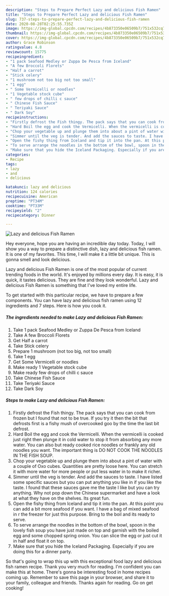 ```yaml
---
description: "Steps to Prepare Perfect Lazy and delicious Fish Ramen"
title: "Steps to Prepare Perfect Lazy and delicious Fish Ramen"
slug: 737-steps-to-prepare-perfect-lazy-and-delicious-fish-ramen
date: 2020-08-28T02:25:55.735Z
image: https://img-global.cpcdn.com/recipes/4b873350e06509b7/751x532cq70/lazy-and-delicious-fish-ramen-recipe-main-photo.jpg
thumbnail: https://img-global.cpcdn.com/recipes/4b873350e06509b7/751x532cq70/lazy-and-delicious-fish-ramen-recipe-main-photo.jpg
cover: https://img-global.cpcdn.com/recipes/4b873350e06509b7/751x532cq70/lazy-and-delicious-fish-ramen-recipe-main-photo.jpg
author: Grace Robinson
ratingvalue: 4.8
reviewcount: 15775
recipeingredient:
- "1 pack Seafood Medley or Zuppa De Pesca from Iceland"
- "A few Broccoli Florets"
- "Half a carrot"
- "Stick celery"
- "1 mushroom not too big not too small"
- "1 egg"
- " Some Vermicelli or noodles"
- "1 Vegetable stock cube"
- " few drops of chilli c sauce"
- " Chinese Fish Sauce"
- " Teriyaki Sauce"
- " Dark Soy"
recipeinstructions:
- "Firstly defrost the Fish thingy. The pack says that you can cook from frozen but I found that not to be true. If you try it then the bit that defrosts first is a fishy mush of overcooked goo by the time the last bit defrost."
- "Hard Boil the egg and cook the Vermicelli. When the vermicelli is cooked just right then plunge it in cold water to stop it from absorbing any more water. You can also but ready cooked rice noodles or frankly any old noodles you want. The important thing is DO NOT COOK THE NOODLES IN THE FISH SOUP."
- "Chop your vegetable up and plunge them into about a pint of water with a couple of Oxo cubes. Quantities are pretty loose here. You can stretch it with more water for more people or put less water in to make it richer."
- "Simmer until the veg is tender. And add the sauces to taste. I have listed some specific sauces but you can put anything you like in if you like the taste. I found that these sauces gave me the taste I like but you can try anything. Why not pop down the Chinese supermarket and have a look at what they have on the shelves. Its great fun."
- "Open the fishy thing from Iceland and tip it into the pan. At this point you can add a bit more seafood if you want. I have a bag of mixed seafood in r the freezer for just this purpose. Bring to the boil and its ready to serve."
- "To serve arrange the noodles in the bottom of the bowl, spoon in the lovely fish soup you have just made on top and garnish with the boiled egg and some chopped spring onion. You can slice the egg or just cut it in half and float it on top."
- "Make sure that you hide the Iceland Packaging. Especially if you are doing this for a dinner party."
categories:
- Recipe
tags:
- lazy
- and
- delicious

katakunci: lazy and delicious 
nutrition: 124 calories
recipecuisine: American
preptime: "PT34M"
cooktime: "PT33M"
recipeyield: "2"
recipecategory: Dinner

---
```



![Lazy and delicious Fish Ramen](https://img-global.cpcdn.com/recipes/4b873350e06509b7/751x532cq70/lazy-and-delicious-fish-ramen-recipe-main-photo.jpg)

Hey everyone, hope you are having an incredible day today. Today, I will show you a way to prepare a distinctive dish, lazy and delicious fish ramen. It is one of my favorites. This time, I will make it a little bit unique. This is gonna smell and look delicious.



Lazy and delicious Fish Ramen is one of the most popular of current trending foods in the world. It's enjoyed by millions every day. It is easy, it is quick, it tastes delicious. They are fine and they look wonderful. Lazy and delicious Fish Ramen is something that I've loved my entire life.


To get started with this particular recipe, we have to prepare a few components. You can have lazy and delicious fish ramen using 12 ingredients and 7 steps. Here is how you cook it.

<!--inarticleads1-->

##### The ingredients needed to make Lazy and delicious Fish Ramen:

1. Take 1 pack Seafood Medley or Zuppa De Pesca from Iceland
1. Take A few Broccoli Florets
1. Get Half a carrot
1. Take Stick celery
1. Prepare 1 mushroom (not too big, not too small)
1. Take 1 egg
1. Get  Some Vermicelli or noodles
1. Make ready 1 Vegetable stock cube
1. Make ready  few drops of chilli c sauce
1. Take  Chinese Fish Sauce
1. Take  Teriyaki Sauce
1. Take  Dark Soy




<!--inarticleads2-->

##### Steps to make Lazy and delicious Fish Ramen:

1. Firstly defrost the Fish thingy. The pack says that you can cook from frozen but I found that not to be true. If you try it then the bit that defrosts first is a fishy mush of overcooked goo by the time the last bit defrost.
1. Hard Boil the egg and cook the Vermicelli. When the vermicelli is cooked just right then plunge it in cold water to stop it from absorbing any more water. You can also but ready cooked rice noodles or frankly any old noodles you want. The important thing is DO NOT COOK THE NOODLES IN THE FISH SOUP.
1. Chop your vegetable up and plunge them into about a pint of water with a couple of Oxo cubes. Quantities are pretty loose here. You can stretch it with more water for more people or put less water in to make it richer.
1. Simmer until the veg is tender. And add the sauces to taste. I have listed some specific sauces but you can put anything you like in if you like the taste. I found that these sauces gave me the taste I like but you can try anything. Why not pop down the Chinese supermarket and have a look at what they have on the shelves. Its great fun.
1. Open the fishy thing from Iceland and tip it into the pan. At this point you can add a bit more seafood if you want. I have a bag of mixed seafood in r the freezer for just this purpose. Bring to the boil and its ready to serve.
1. To serve arrange the noodles in the bottom of the bowl, spoon in the lovely fish soup you have just made on top and garnish with the boiled egg and some chopped spring onion. You can slice the egg or just cut it in half and float it on top.
1. Make sure that you hide the Iceland Packaging. Especially if you are doing this for a dinner party.




So that's going to wrap this up with this exceptional food lazy and delicious fish ramen recipe. Thank you very much for reading. I'm confident you can make this at home. There's gonna be interesting food in home recipes coming up. Remember to save this page in your browser, and share it to your family, colleague and friends. Thanks again for reading. Go on get cooking!
